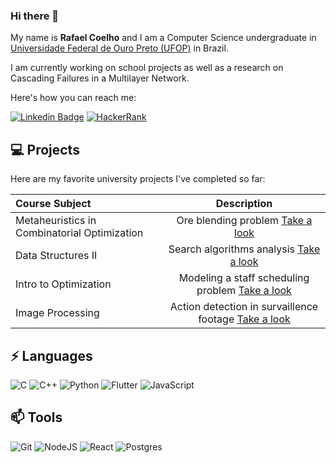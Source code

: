 ### Hi there 👋

My name is **Rafael Coelho** and I am a Computer Science undergraduate in [Universidade Federal de Ouro Preto (UFOP)](https://ufop.br) in Brazil. 

I am currently working on school projects as well as a research on Cascading Failures in a Multilayer Network.

Here's how you can reach me:

[![Linkedin Badge](https://img.shields.io/badge/linkedin-0077B5.svg?&style=for-the-badge&logo=linkedin&logoColor=white)](https://www.linkedin.com/in/rafael-coelho-alto/)
[![HackerRank](https://img.shields.io/badge/-Hackerrank-2EC866?logo=HackerRank&logoColor=white)](https://www.hackerrank.com/rafaelmalto)

## 💻 Projects

Here are my favorite university projects I've completed so far:

| Course Subject | Description | 
| :----- | :----: |
| Metaheuristics in Combinatorial Optimization | Ore blending problem [Take a look](https://github.com/rafacoelho4/mistura_minerio) |
| Data Structures II | Search algorithms analysis [Take a look](https://github.com/rafacoelho4/search-algorithms) |
| Intro to Optimization | Modeling a staff scheduling problem [Take a look](https://github.com/rafacoelho4/staff-scheduling) | 
| Image Processing | Action detection in survaillence footage [Take a look](https://github.com/rafacoelho4/action-detection) | 

## ⚡ Languages
![C](https://img.shields.io/badge/c-%2300599C.svg?logo=c&logoColor=white)
![C++](https://img.shields.io/badge/c++-%2300599C.svg?logo=c%2B%2B&logoColor=white)
![Python](https://img.shields.io/badge/python-3670A0?logo=python&logoColor=ffdd54)
![Flutter](https://img.shields.io/badge/Flutter-%2302569B.svg?logo=Flutter&logoColor=white)
![JavaScript](https://img.shields.io/badge/javascript-%23323330.svg?logo=javascript&logoColor=%23F7DF1E)

## 📫 Tools
![Git](https://img.shields.io/badge/git-%23F05033.svg?logo=git&logoColor=white)
![NodeJS](https://img.shields.io/badge/node.js-6DA55F?logo=node.js&logoColor=white)
![React](https://img.shields.io/badge/react-%2320232a.svg?logo=react&logoColor=%2361DAFB)
![Postgres](https://img.shields.io/badge/postgres-%23316192.svg?logo=postgresql&logoColor=white)



<!--
**rafacoelho4/rafacoelho4** is a ✨ _special_ ✨ repository because its `README.md` (this file) appears on your GitHub profile.

Here are some ideas to get you started:

- 🔭 I’m currently working on ...
- 🌱 I’m currently learning ...
- 👯 I’m looking to collaborate on ...
- 🤔 I’m looking for help with ...
- 💬 Ask me about ...
- 📫 How to reach me: ...
- 😄 Pronouns: ...
- ⚡ Fun fact: ...
-->
